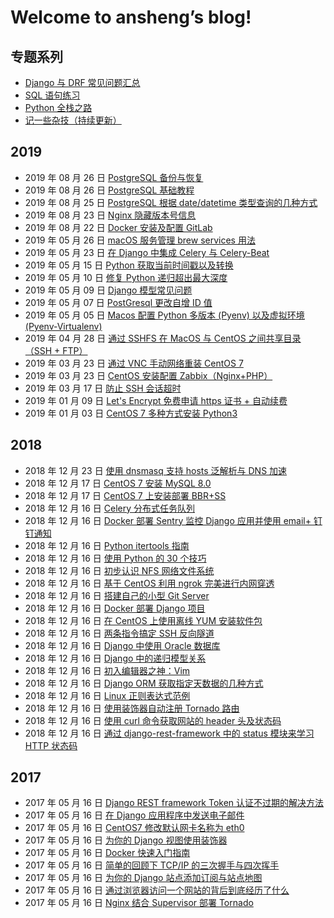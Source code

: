 # Welcome to ansheng’s blog!

## 专题系列

- [Django 与 DRF 常见问题汇总](//blog.ansheng.me/article/django-and-drf-faq)
- [SQL 语句练习](//blog.ansheng.me/article/sql-exercises)
- [Python 全栈之路](//blog.ansheng.me/article/python-full-stack-way)
- [记一些杂技（持续更新）](//blog.ansheng.me/article/remember-some-acrobatics)

## 2019

- 2019 年 08 月 26 日 [PostgreSQL 备份与恢复](//blog.ansheng.me/article/postgresql-backup-and-restore)
- 2019 年 08 月 26 日 [PostgreSQL 基础教程](//blog.ansheng.me/article/postgresql-basic-tutorial)
- 2019 年 08 月 25 日 [PostgreSQL 根据 date/datetime 类型查询的几种方式](//blog.ansheng.me/article/postgresql-queries-based-on-date-datetime-type)
- 2019 年 08 月 23 日 [Nginx 隐藏版本号信息](//blog.ansheng.me/article/nginx-hidden-version-number-info)
- 2019 年 08 月 22 日 [Docker 安装及配置 GitLab](//blog.ansheng.me/article/docker-installs-and-configures-gitlab)
- 2019 年 05 月 26 日 [macOS 服务管理 brew services 用法](//blog.ansheng.me/article/macos-service-management-brew-services-usage)
- 2019 年 05 月 23 日 [在 Django 中集成 Celery 与 Celery-Beat](//blog.ansheng.me/article/integrate-celery-and-celery-beat-in-django)
- 2019 年 05 月 15 日 [Python 获取当前时间戳以及转换](//blog.ansheng.me/article/how-to-get-current-timestamp-and-conversion-in-python)
- 2019 年 05 月 10 日 [修复 Python 递归超出最大深度](//blog.ansheng.me/article/fix-error-maximum-recursion-depth-reached)
- 2019 年 05 月 09 日 [Django 模型常见问题](//blog.ansheng.me/article/django-model-qa)
- 2019 年 05 月 07 日 [PostGresql 更改自增 ID 值](//blog.ansheng.me/article/postgresql-change-sequence-start-value)
- 2019 年 05 月 05 日 [Macos 配置 Python 多版本 (Pyenv) 以及虚拟环境 (Pyenv-Virtualenv)](//blog.ansheng.me/article/macos-configuration-pyenv-and-pyenv-virtualenv)
- 2019 年 04 月 28 日 [通过 SSHFS 在 MacOS 与 CentOS 之间共享目录（SSH + FTP）](//blog.ansheng.me/article/share-directories-between-macos-and-centos-via-sshfs)
- 2019 年 03 月 23 日 [通过 VNC 手动网络重装 CentOS 7](//blog.ansheng.me/article/reloading-centos-7-vnc-manual-network)
- 2019 年 03 月 23 日 [CentOS 安装配置 Zabbix（Nginx+PHP）](//blog.ansheng.me/article/install-and-configure-zabbix-on-centos)
- 2019 年 03 月 17 日 [防止 SSH 会话超时](//blog.ansheng.me/article/ssh-timeout)
- 2019 年 01 月 09 日 [Let's Encrypt 免费申请 https 证书 + 自动续费](//blog.ansheng.me/article/lets-encrypt-free-application-for-https-certificate-automatic-renewal)
- 2019 年 01 月 03 日 [CentOS 7 多种方式安装 Python3](//blog.ansheng.me/article/centos-7-installs-python3-in-multiple-ways)

## 2018

- 2018 年 12 月 23 日 [使用 dnsmasq 支持 hosts 泛解析与 DNS 加速](//blog.ansheng.me/article/dnsmasq-hosts-pan-parsing-and-dns-acceleration)
- 2018 年 12 月 17 日 [CentOS 7 安装 MySQL 8.0](//blog.ansheng.me/article/centos-install-mysql-8)
- 2018 年 12 月 17 日 [CentOS 7 上安装部署 BBR+SS](//blog.ansheng.me/article/centos-install-deploy-bbr-ss)
- 2018 年 12 月 16 日 [Celery 分布式任务队列](//blog.ansheng.me/article/celery)
- 2018 年 12 月 16 日 [Docker 部署 Sentry 监控 Django 应用并使用 email+ 钉钉通知](//blog.ansheng.me/article/docker-sentry-django-email-dingtalk)
- 2018 年 12 月 16 日 [Python itertools 指南](//blog.ansheng.me/article/python-itertools-guide)
- 2018 年 12 月 16 日 [使用 Python 的 30 个技巧](//blog.ansheng.me/article/python-30-tips)
- 2018 年 12 月 16 日 [初步认识 NFS 网络文件系统](//blog.ansheng.me/article/nfs-network-file-system)
- 2018 年 12 月 16 日 [基于 CentOS 利用 ngrok 完美进行内网穿透](//blog.ansheng.me/article/centos-ngrok-intranet-penetration)
- 2018 年 12 月 16 日 [搭建自己的小型 Git Server](//blog.ansheng.me/article/build-your-own-mini-git-server)
- 2018 年 12 月 16 日 [Docker 部署 Django 项目](//blog.ansheng.me/article/docker-deploy-django)
- 2018 年 12 月 16 日 [在 CentOS 上使用离线 YUM 安装软件包](//blog.ansheng.me/article/use-the-offline-yum-installation-package-on-centos)
- 2018 年 12 月 16 日 [两条指令搞定 SSH 反向隧道](//blog.ansheng.me/article/ssh-tunnel)
- 2018 年 12 月 16 日 [Django 中使用 Oracle 数据库](//blog.ansheng.me/article/django-using-oracle-database)
- 2018 年 12 月 16 日 [Django 中的递归模型关系](//blog.ansheng.me/article/recursive-model-relationships-in-django)
- 2018 年 12 月 16 日 [初入编辑器之神：Vim](//blog.ansheng.me/article/the-god-of-the-beginning-of-the-editor)
- 2018 年 12 月 16 日 [Django ORM 获取指定天数据的几种方式](//blog.ansheng.me/article/django-orm-gets-several-ways-to-specify-day-data)
- 2018 年 12 月 16 日 [Linux 正则表达式范例](//blog.ansheng.me/article/examples-of-linux-regular-expressions)
- 2018 年 12 月 16 日 [使用装饰器自动注册 Tornado 路由](//blog.ansheng.me/article/automatically-register-tornado-routes-with-decorators)
- 2018 年 12 月 16 日 [使用 curl 命令获取网站的 header 头及状态码](//blog.ansheng.me/article/linux-curl-header-status-code)
- 2018 年 12 月 16 日 [通过 django-rest-framework 中的 status 模块来学习 HTTP 状态码](//blog.ansheng.me/article/django-rest-framework-status-module-learn-the-http-status-code)

## 2017

- 2017 年 05 月 16 日 [Django REST framework Token 认证不过期的解决方法](//blog.ansheng.me/article/django-rest-framework-token-expiring)
- 2017 年 05 月 16 日 [在 Django 应用程序中发送电子邮件](//blog.ansheng.me/article/send-an-e-mail-message-in-the-django-application)
- 2017 年 05 月 16 日 [CentOS7 修改默认网卡名称为 eth0](//blog.ansheng.me/article/centos7-modify-network-name-eth0)
- 2017 年 05 月 16 日 [为你的 Django 视图使用装饰器](//blog.ansheng.me/article/use-the-decorator-for-your-django-view)
- 2017 年 05 月 16 日 [Docker 快速入门指南](//blog.ansheng.me/article/docker-quick-start-guide)
- 2017 年 05 月 16 日 [简单的回顾下 TCP/IP 的三次握手与四次挥手](//blog.ansheng.me/article/tcp-ip-three-handshakes-and-four-waving)
- 2017 年 05 月 16 日 [为你的 Django 站点添加订阅与站点地图](//blog.ansheng.me/article/add-subscriptions-and-sitemaps-for-your-django-site)
- 2017 年 05 月 16 日 [通过浏览器访问一个网站的背后到底经历了什么](//blog.ansheng.me/article/through-the-browser-to-access-a-site-behind-what-has-gone-through)
- 2017 年 05 月 16 日 [Nginx 结合 Supervisor 部署 Tornado](//blog.ansheng.me/article/nginx-deployed-tornado-with-supervisor)

